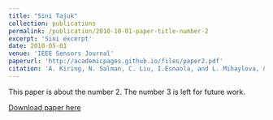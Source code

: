```yaml
---
title: "Sini Tajuk"
collection: publications
permalink: /publication/2010-10-01-paper-title-number-2
excerpt: 'Sini excerpt'
date: 2010-05-01
venue: 'IEEE Sensors Journal'
paperurl: 'http://academicpages.github.io/files/paper2.pdf'
citation: 'A. Kiring, N. Salman, C. Liu, I.Esnaola, and L. Mihaylova, &quot;Tracking with Sparse and Correlated Measurements via a Shringkage-based Particle Filter.&quot; <i>IEEE Sensors J.</i>. vol. 17, no. 10, pp. 3152-3164, May. 2017'
---
```

This paper is about the number 2. The number 3 is left for future work.

[Download paper here](http://academicpages.github.io/files/paper2.pdf)



